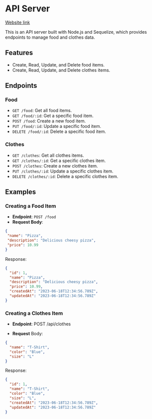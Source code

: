 # API Server

[Website link](https://basic-api-server-tbyg.onrender.com/)

This is an API server built with Node.js and Sequelize, which provides endpoints to manage food and clothes data.

## Features

- Create, Read, Update, and Delete food items.
- Create, Read, Update, and Delete clothes items.


## Endpoints

### Food

- `GET /food`: Get all food items.
- `GET /food/:id`: Get a specific food item.
- `POST /food`: Create a new food item.
- `PUT /food/:id`: Update a specific food item.
- `DELETE /food/:id`: Delete a specific food item.

### Clothes

- `GET /clothes`: Get all clothes items.
- `GET /clothes/:id`: Get a specific clothes item.
- `POST /clothes`: Create a new clothes item.
- `PUT /clothes/:id`: Update a specific clothes item.
- `DELETE /clothes/:id`: Delete a specific clothes item.

## Examples

### Creating a Food Item

- **Endpoint**: `POST /food`
- **Request Body**:

```json
{
 "name": "Pizza",
 "description": "Delicious cheesy pizza",
 "price": 10.99
}
```

Response:

```json
{
  "id": 1,
  "name": "Pizza",
  "description": "Delicious cheesy pizza",
  "price": 10.99,
  "createdAt": "2023-06-18T12:34:56.789Z",
  "updatedAt": "2023-06-18T12:34:56.789Z"
}
```

### Creating a Clothes Item
- **Endpoint**: POST /api/clothes

- **Request** Body:
```json
{
  "name": "T-Shirt",
  "color": "Blue",
  "size": "L"
}

```

Response:

```json
{
  "id": 1,
  "name": "T-Shirt",
  "color": "Blue",
  "size": "L",
  "createdAt": "2023-06-18T12:34:56.789Z",
  "updatedAt": "2023-06-18T12:34:56.789Z"
}

```